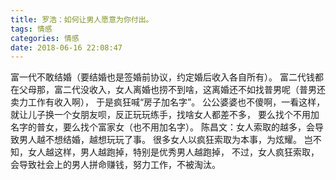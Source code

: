 ```yaml
---
title: 罗浩：如何让男人愿意为你付出。
tags: 情感
categories: 情感
date: 2018-06-16 22:08:47
---
```


富一代不敢结婚（要结婚也是签婚前协议，约定婚后收入各自所有）。
富二代钱都在父母那，富二代没收入，女人离婚也捞不到啥，这离婚还不如找普男呢（普男还卖力工作有收入啊），
于是疯狂喊“房子加名字”。
公公婆婆也不傻啊，一看这样，就让儿子换一个女朋友呗，反正玩玩练手，找啥女人都差不多，
要么找个不用加名字的普女，要么找个富家女（也不用加名字）。
陈昌文：女人索取的越多，会导致男人越不想结婚，越想玩玩了事。
很多女人以疯狂索取为本事，为炫耀。
岂不知，女人越这样，男人越跑掉，特别是优秀男人越跑掉，
不过，女人疯狂索取，会导致社会上的男人拼命赚钱，努力工作，不被淘汰。